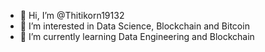 - 👋 Hi, I’m @Thitikorn19132
- 👀 I’m interested in Data Science, Blockchain and Bitcoin
- 🌱 I’m currently learning Data Engineering and Blockchain

<!---
Thitikorn19132/Thitikorn19132 is a ✨ special ✨ repository because its `README.md` (this file) appears on your GitHub profile.
You can click the Preview link to take a look at your changes.
--->
